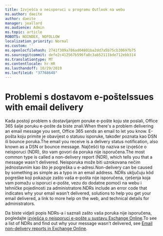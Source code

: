```yaml
---
title: Izvješća o neisporuci u programu Outlook na webu
ms.author: daeite
author: daeite
manager: joallard
ms.audience: Admin
ms.topic: article
ROBOTS: NOINDEX, NOFOLLOW
localization_priority: Normal
ms.custom: ''
ms.openlocfilehash: 2741f309a786ad04801ba2dd7a5b75cb30697b75
ms.sourcegitcommit: defe2c412567b596fa8c3ab52111bde712ebb314
ms.translationtype: MT
ms.contentlocale: hr-HR
ms.lasthandoff: 10/29/2019
ms.locfileid: "37768648"
---
```

# <a name="issues-with-email-delivery"></a><span data-ttu-id="3354b-102">Problemi s dostavom e-pošte</span><span class="sxs-lookup"><span data-stu-id="3354b-102">Issues with email delivery</span></span>

<span data-ttu-id="3354b-103">Kada postoji problem s dostavljanjem poruke e-pošte koju ste poslali, Office 365 šalje poruku e-pošte da biste znali.</span><span class="sxs-lookup"><span data-stu-id="3354b-103">When there's a problem delivering an email message you sent, Office 365 sends an email to let you know.</span></span> <span data-ttu-id="3354b-104">E-pošta koju primite je obavijest o statusu isporuke, također poznata kao DSN ili bounce poruka.</span><span class="sxs-lookup"><span data-stu-id="3354b-104">The email you receive is a delivery status notification, also known as a DSN or bounce message.</span></span> <span data-ttu-id="3354b-105">Najčešći tip naziva se izvješće o neisporuci (NDR), što vam govori da poruka nije isporučena.</span><span class="sxs-lookup"><span data-stu-id="3354b-105">The most common type is called a non-delivery report (NDR), which tells you that a message wasn't delivered.</span></span> <span data-ttu-id="3354b-106">Neisporuka može biti uzrokovana nečim jednostavnim kao što je pogreška u e-adresi.</span><span class="sxs-lookup"><span data-stu-id="3354b-106">Non-delivery can be caused by something as simple as a typo in an email address.</span></span> <span data-ttu-id="3354b-107">NDRs uključuju kôd pogreške koji pokazuje zašto vaša e-pošta nije isporučena, rješenja koja vam pomažu u isporuci e-pošte, vezu do dodatne pomoći na webu i tehničke pojedinosti za administratore.</span><span class="sxs-lookup"><span data-stu-id="3354b-107">NDRs include an error code that indicates why your email wasn't delivered, solutions to help you get your email delivered, a link to more help on the web, and technical details for administrators.</span></span>

<span data-ttu-id="3354b-108">Da biste vidjeli popis NDRs-a i saznali zašto vaša poruka nije isporučena, pogledajte [izvješća o neisporuci e-pošte u sustavu Exchange Online](https://docs.microsoft.com/exchange/mail-flow-best-practices/non-delivery-reports-in-exchange-online/non-delivery-reports-in-exchange-online).</span><span class="sxs-lookup"><span data-stu-id="3354b-108">To see a list of NDRs and find out why your message wasn't delivered, see [Email non-delivery reports in Exchange Online](https://docs.microsoft.com/exchange/mail-flow-best-practices/non-delivery-reports-in-exchange-online/non-delivery-reports-in-exchange-online).</span></span>